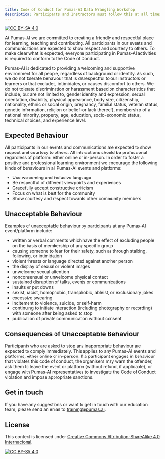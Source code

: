 ```yaml
---
title: Code of Conduct for Pumas-AI Data Wrangling Workshop
description: Participants and Instructors must follow this at all times.
---
```


[![CC BY-SA 4.0](https://img.shields.io/badge/License-CC%20BY--SA%204.0-lightgrey.svg)](http://creativecommons.org/licenses/by-sa/4.0/)

At Pumas-AI we are committed to creating a friendly and respectful place for learning,
teaching and contributing.
All participants in our events and communications are expected to show respect and courtesy to others.
To make clear what is expected,
everyone participating in Pumas-AI activities is required to conform to the Code of Conduct.

Pumas-AI is dedicated to providing a welcoming and supportive environment for all people,
regardless of background or identity.
As such, we do not tolerate behaviour that is disrespectful to our instructors or learners or that excludes,
intimidates, or causes discomfort to others.
We do not tolerate discrimination or harassment based on characteristics that include,
but are not limited to, gender identity and expression, sexual orientation, disability,
physical appearance, body size, citizenship, nationality, ethnic or social origin, pregnancy,
familial status, veteran status, genetic information, religion or belief (or lack thereof),
membership of a national minority, property, age, education, socio-economic status,
technical choices, and experience level.

## Expected Behaviour

All participants in our events and communications are expected to show respect and courtesy to others.
All interactions should be professional regardless of platform: either online or in-person.
In order to foster a positive and professional learning environment we encourage the following kinds of behaviours
in all Pumas-AI events and platforms:

- Use welcoming and inclusive language
- Be respectful of different viewpoints and experiences
- Gracefully accept constructive criticism
- Focus on what is best for the community
- Show courtesy and respect towards other community members

## Unacceptable Behaviour

Examples of unacceptable behaviour by participants at any Pumas-AI event/platform include:

- written or verbal comments which have the effect of excluding people on the basis of membership of any specific group
- causing someone to fear for their safety, such as through stalking, following, or intimidation
- violent threats or language directed against another person
- the display of sexual or violent images
- unwelcome sexual attention
- nonconsensual or unwelcome physical contact
- sustained disruption of talks, events or communications
- insults or put downs
- sexist, racist, homophobic, transphobic, ableist, or exclusionary jokes
- excessive swearing
- incitement to violence, suicide, or self-harm
- continuing to initiate interaction (including photography or recording) with someone after being asked to stop
- publication of private communication without consent

## Consequences of Unacceptable Behaviour

Participants who are asked to stop any inappropriate behaviour are expected to comply immediately.
This applies to any Pumas-AI events and platforms, either online or in-person.
If a participant engages in behaviour that violates this code of conduct,
the organisers may warn the offender, ask them to leave the event or platform (without refund, if applicable),
or engage with Pumas-AI representatives to investigate the Code of Conduct violation and impose appropriate sanctions.

## Get in touch

If you have any suggestions or want to get in touch with our education team,
please send an email to <training@pumas.ai>.

## License

This content is licensed under [Creative Commons Attribution-ShareAlike 4.0 Internacional](http://creativecommons.org/licenses/by-sa/4.0/).

[![CC BY-SA 4.0](https://licensebuttons.net/l/by-sa/4.0/88x31.png)](http://creativecommons.org/licenses/by-sa/4.0/)
